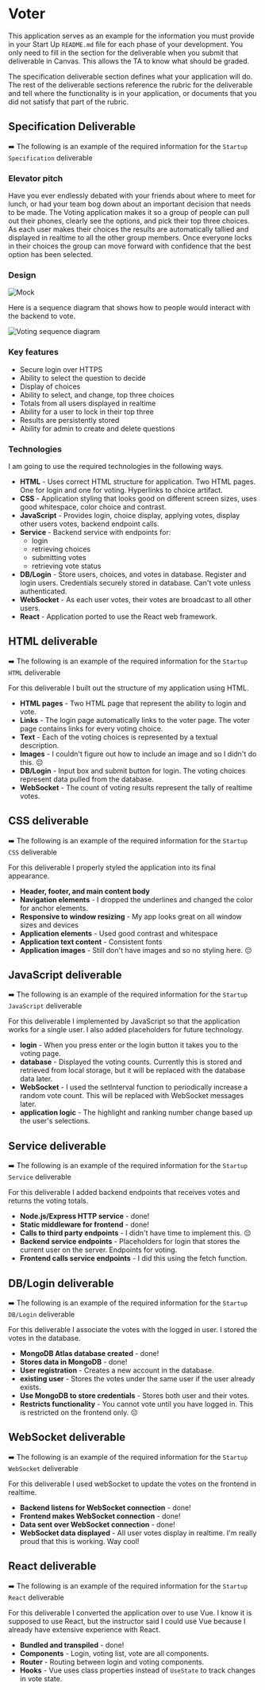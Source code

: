 # Voter

This application serves as an example for the information you must provide in your Start Up `README.md` file for each phase of your development. You only need to fill in the section for the deliverable when you submit that deliverable in Canvas. This allows the TA to know what should be graded. 

The specification deliverable section defines what your application will do. The rest of the deliverable sections reference the rubric for the deliverable and tell where the functionality is in your application, or documents that you did not satisfy that part of the rubric. 

## Specification Deliverable

➡️ The following is an example of the required information for the `Startup Specification` deliverable

### Elevator pitch

Have you ever endlessly debated with your friends about where to meet for lunch, or had your team bog down about an important decision that needs to be made. The Voting application makes it so a group of people can pull out their phones, clearly see the options, and pick their top three choices. As each user makes their choices the results are automatically tallied and displayed in realtime to all the other group members. Once everyone locks in their choices the group can move forward with confidence that the best option has been selected.

### Design

![Mock](voterMockUI.jpg)

Here is a sequence diagram that shows how to people would interact with the backend to vote.

![Voting sequence diagram](votingSequenceDiagram.png)

### Key features

- Secure login over HTTPS
- Ability to select the question to decide
- Display of choices
- Ability to select, and change, top three choices
- Totals from all users displayed in realtime
- Ability for a user to lock in their top three
- Results are persistently stored
- Ability for admin to create and delete questions

### Technologies

I am going to use the required technologies in the following ways.

- **HTML** - Uses correct HTML structure for application. Two HTML pages. One for login and one for voting. Hyperlinks to choice artifact.
- **CSS** - Application styling that looks good on different screen sizes, uses good whitespace, color choice and contrast.
- **JavaScript** - Provides login, choice display, applying votes, display other users votes, backend endpoint calls.
- **Service** - Backend service with endpoints for:
  - login
  - retrieving choices
  - submitting votes
  - retrieving vote status
- **DB/Login** - Store users, choices, and votes in database. Register and login users. Credentials securely stored in database. Can't vote unless authenticated.
- **WebSocket** - As each user votes, their votes are broadcast to all other users.
- **React** - Application ported to use the React web framework.


## HTML deliverable

➡️ The following is an example of the required information for the `Startup HTML` deliverable

For this deliverable I built out the structure of my application using HTML.

- **HTML pages** - Two HTML page that represent the ability to login and vote.
- **Links** - The login page automatically links to the voter page. The voter page contains links for every voting choice.
- **Text** - Each of the voting choices is represented by a textual description.
- **Images** - I couldn't figure out how to include an image and so I didn't do this. 😔
- **DB/Login** - Input box and submit button for login. The voting choices represent data pulled from the database.
- **WebSocket** - The count of voting results represent the tally of realtime votes.

## CSS deliverable

➡️ The following is an example of the required information for the `Startup CSS` deliverable

For this deliverable I properly styled the application into its final appearance.

- **Header, footer, and main content body**
- **Navigation elements** - I dropped the underlines and changed the color for anchor elements.
- **Responsive to window resizing** - My app looks great on all window sizes and devices
- **Application elements** - Used good contrast and whitespace
- **Application text content** - Consistent fonts
- **Application images** - Still don't have images and so no styling here. 😔

## JavaScript deliverable

➡️ The following is an example of the required information for the `Startup JavaScript` deliverable

For this deliverable I implemented by JavaScript so that the application works for a single user. I also added placeholders for future technology.

- **login** - When you press enter or the login button it takes you to the voting page.
- **database** - Displayed the voting counts. Currently this is stored and retrieved from local storage, but it will be replaced with the database data later.
- **WebSocket** - I used the setInterval function to periodically increase a random vote count. This will be replaced with WebSocket messages later.
- **application logic** - The highlight and ranking number change based up the user's selections.

## Service deliverable

➡️ The following is an example of the required information for the `Startup Service` deliverable

For this deliverable I added backend endpoints that receives votes and returns the voting totals.

- **Node.js/Express HTTP service** - done!
- **Static middleware for frontend** - done!
- **Calls to third party endpoints** - I didn't have time to implement this. 😔
- **Backend service endpoints** - Placeholders for login that stores the current user on the server. Endpoints for voting.
- **Frontend calls service endpoints** - I did this using the fetch function.

## DB/Login deliverable

➡️ The following is an example of the required information for the `Startup DB/Login` deliverable

For this deliverable I associate the votes with the logged in user. I stored the votes in the database.

- **MongoDB Atlas database created** - done!
- **Stores data in MongoDB** - done!
- **User registration** - Creates a new account in the database.
- **existing user** - Stores the votes under the same user if the user already exists.
- **Use MongoDB to store credentials** - Stores both user and their votes.
- **Restricts functionality** - You cannot vote until you have logged in. This is restricted on the frontend only. 😔

## WebSocket deliverable

➡️ The following is an example of the required information for the `Startup WebSocket` deliverable

For this deliverable I used webSocket to update the votes on the frontend in realtime.

- **Backend listens for WebSocket connection** - done!
- **Frontend makes WebSocket connection** - done!
- **Data sent over WebSocket connection** - done!
- **WebSocket data displayed** - All user votes display in realtime. I'm really proud that this is working. Way cool!

## React deliverable

➡️ The following is an example of the required information for the `Startup React` deliverable

For this deliverable I converted the application over to use Vue. I know it is supposed to use React, but the instructor said I could use Vue because I already have extensive experience with React.

- **Bundled and transpiled** - done!
- **Components** - Login, voting list, vote are all components.
- **Router** - Routing between login and voting components.
- **Hooks** - Vue uses class properties instead of `UseState` to track changes in vote state.
